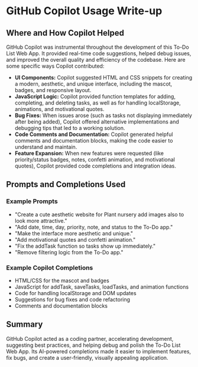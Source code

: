 # GitHub Copilot Usage Write-up

## Where and How Copilot Helped

GitHub Copilot was instrumental throughout the development of this To-Do List Web App. It provided real-time code suggestions, helped debug issues, and improved the overall quality and efficiency of the codebase. Here are some specific ways Copilot contributed:

- **UI Components:** Copilot suggested HTML and CSS snippets for creating a modern, aesthetic, and unique interface, including the mascot, badges, and responsive layout.
- **JavaScript Logic:** Copilot provided function templates for adding, completing, and deleting tasks, as well as for handling localStorage, animations, and motivational quotes.
- **Bug Fixes:** When issues arose (such as tasks not displaying immediately after being added), Copilot offered alternative implementations and debugging tips that led to a working solution.
- **Code Comments and Documentation:** Copilot generated helpful comments and documentation blocks, making the code easier to understand and maintain.
- **Feature Expansion:** When new features were requested (like priority/status badges, notes, confetti animation, and motivational quotes), Copilot provided code completions and integration ideas.

## Prompts and Completions Used

### Example Prompts
- "Create a cute aesthetic website for Plant nursery add images also to look more attractive."
- "Add date, time, day, priority, note, and status to the To-Do app."
- "Make the interface more aesthetic and unique."
- "Add motivational quotes and confetti animation."
- "Fix the addTask function so tasks show up immediately."
- "Remove filtering logic from the To-Do app."

### Example Copilot Completions
- HTML/CSS for the mascot and badges
- JavaScript for addTask, saveTasks, loadTasks, and animation functions
- Code for handling localStorage and DOM updates
- Suggestions for bug fixes and code refactoring
- Comments and documentation blocks

## Summary

GitHub Copilot acted as a coding partner, accelerating development, suggesting best practices, and helping debug and polish the To-Do List Web App. Its AI-powered completions made it easier to implement features, fix bugs, and create a user-friendly, visually appealing application.
